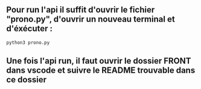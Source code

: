 ## Pour run l'api il suffit d'ouvrir le fichier "prono.py", d'ouvrir un nouveau terminal et d'éxécuter :

```
python3 prono.py
```
## Une fois l'api run, il faut ouvrir le dossier FRONT dans vscode et suivre le README trouvable dans ce dossier